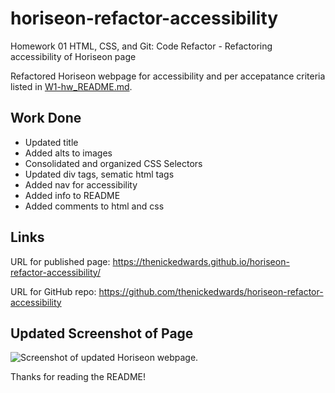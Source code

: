 # horiseon-refactor-accessibility
Homework 01 HTML, CSS, and Git: Code Refactor - Refactoring accessibility of Horiseon page

Refactored Horiseon webpage for accessibility and per accepatance criteria listed in [W1-hw_README.md](W1-hw_README.md).

## Work Done
* Updated title
* Added alts to images 
* Consolidated and organized CSS Selectors 
* Updated div tags, sematic html tags 
* Added nav for accessibility
* Added info to README
* Added comments to html and css

## Links
URL for published page: https://thenickedwards.github.io/horiseon-refactor-accessibility/

URL for GitHub repo: https://github.com/thenickedwards/horiseon-refactor-accessibility

## Updated Screenshot of Page
![Screenshot of updated Horiseon webpage.](screencapture-horiseon-refactor.png)

Thanks for reading the README!
